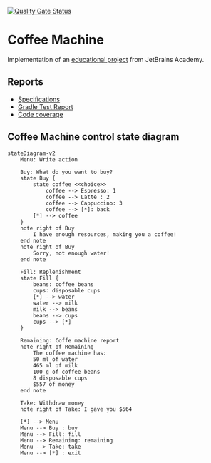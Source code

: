 [![Quality Gate Status](https://sonarcloud.io/api/project_badges/measure?project=rabestro_coffee-machine&metric=alert_status)](https://sonarcloud.io/summary/new_code?id=rabestro_coffee-machine)
# Coffee Machine

Implementation of an [educational project](https://hyperskill.org/projects/67?track=18) from JetBrains Academy.

## Reports
- [Specifications](https://rabestro.github.io/coffee-machine/)
- [Gradle Test Report](https://rabestro.github.io/coffee-machine/test)
- [Code coverage](https://rabestro.github.io/coffee-machine/jacocoHtml)

## Coffee Machine control state diagram

```mermaid
stateDiagram-v2
    Menu: Write action

    Buy: What do you want to buy?
    state Buy {
        state coffee <<choice>> 
            coffee --> Espresso: 1
            coffee --> Latte : 2
            coffee --> Cappuccino: 3
            coffee --> [*]: back
        [*] --> coffee
    }
    note right of Buy
        I have enough resources, making you a coffee!
    end note
    note right of Buy
        Sorry, not enough water!
    end note
    
    Fill: Replenishment
    state Fill {
        beans: coffee beans
        cups: disposable cups
        [*] --> water
        water --> milk
        milk --> beans
        beans --> cups
        cups --> [*]
    }

    Remaining: Coffe machine report
    note right of Remaining
        The coffee machine has:
        50 ml of water
        465 ml of milk
        100 g of coffee beans
        8 disposable cups
        $557 of money
    end note

    Take: Withdraw money
    note right of Take: I gave you $564

    [*] --> Menu
    Menu --> Buy : buy
    Menu --> Fill: fill
    Menu --> Remaining: remaining 
    Menu --> Take: take
    Menu --> [*] : exit
```